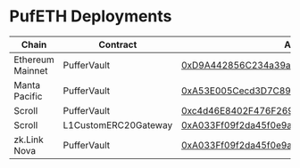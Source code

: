 # PufETH Deployments

| Chain                            | Contract | Address |
| ------------------------------- | ----- | -------------- |
| Ethereum Mainnet                | PufferVault     | [0xD9A442856C234a39a81a089C06451EBAa4306a72](https://etherscan.io/address/0xD9A442856C234a39a81a089C06451EBAa4306a72) | 
| Manta Pacific                | PufferVault     | [0xA53E005Cecd3D7C89A4AE814617cC14828b6527E](https://pacific-explorer.manta.network/token/0xA53E005Cecd3D7C89A4AE814617cC14828b6527E) | 
| Scroll                | PufferVault     | [0xc4d46E8402F476F269c379677C99F18E22Ea030e](https://scrollscan.com/address/0xc4d46E8402F476F269c379677C99F18E22Ea030e) | 
| Scroll            |  L1CustomERC20Gateway   | [0xA033Ff09f2da45f0e9ae495f525363722Df42b2a](https://etherscan.io/address/0xA033Ff09f2da45f0e9ae495f525363722Df42b2a) |      | 
| zk.Link Nova            |  PufferVault   | [0xA033Ff09f2da45f0e9ae495f525363722Df42b2a](https://explorer.zklink.io/address/0x1B49eCf1A8323Db4abf48b2F5EFaA33F7DdAB3FC#contract) |      | 